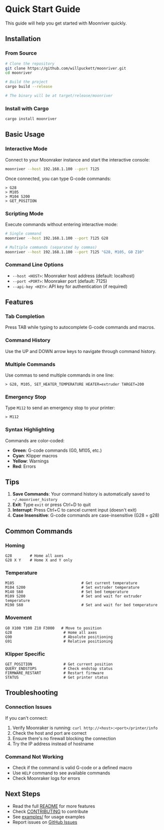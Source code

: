 # Quick Start Guide

This guide will help you get started with Moonriver quickly.

## Installation

### From Source

```bash
# Clone the repository
git clone https://github.com/willpuckett/moonriver.git
cd moonriver

# Build the project
cargo build --release

# The binary will be at target/release/moonriver
```

### Install with Cargo

```bash
cargo install moonriver
```

## Basic Usage

### Interactive Mode

Connect to your Moonraker instance and start the interactive console:

```bash
moonriver --host 192.168.1.100 --port 7125
```

Once connected, you can type G-code commands:

```
> G28
> M105
> M104 S200
> GET_POSITION
```

### Scripting Mode

Execute commands without entering interactive mode:

```bash
# Single command
moonriver --host 192.168.1.100 --port 7125 G28

# Multiple commands (separated by commas)
moonriver --host 192.168.1.100 --port 7125 "G28, M105, G0 Z10"
```

### Command Line Options

- `--host <HOST>`: Moonraker host address (default: localhost)
- `--port <PORT>`: Moonraker port (default: 7125)
- `--api-key <KEY>`: API key for authentication (if required)

## Features

### Tab Completion

Press TAB while typing to autocomplete G-code commands and macros.

### Command History

Use the UP and DOWN arrow keys to navigate through command history.

### Multiple Commands

Use commas to send multiple commands in one line:

```
> G28, M105, SET_HEATER_TEMPERATURE HEATER=extruder TARGET=200
```

### Emergency Stop

Type `M112` to send an emergency stop to your printer:

```
> M112
```

### Syntax Highlighting

Commands are color-coded:

- **Green**: G-code commands (G0, M105, etc.)
- **Cyan**: Klipper macros
- **Yellow**: Warnings
- **Red**: Errors

## Tips

1. **Save Commands**: Your command history is automatically saved to
   `~/.moonriver_history`
2. **Exit**: Type `exit` or press Ctrl+D to quit
3. **Interrupt**: Press Ctrl+C to cancel current input (doesn't exit)
4. **Case Insensitive**: G-code commands are case-insensitive (G28 = g28)

## Common Commands

### Homing

```
G28        # Home all axes
G28 X Y    # Home X and Y only
```

### Temperature

```
M105                              # Get current temperature
M104 S200                         # Set extruder temperature
M140 S60                          # Set bed temperature
M109 S200                         # Set and wait for extruder temperature
M190 S60                          # Set and wait for bed temperature
```

### Movement

```
G0 X100 Y100 Z10 F3000   # Move to position
G28                       # Home all axes
G90                       # Absolute positioning
G91                       # Relative positioning
```

### Klipper Specific

```
GET_POSITION              # Get current position
QUERY_ENDSTOPS            # Check endstop status
FIRMWARE_RESTART          # Restart firmware
STATUS                    # Get printer status
```

## Troubleshooting

### Connection Issues

If you can't connect:

1. Verify Moonraker is running: `curl http://<host>:<port>/printer/info`
2. Check the host and port are correct
3. Ensure there's no firewall blocking the connection
4. Try the IP address instead of hostname

### Command Not Working

- Check if the command is valid G-code or a defined macro
- Use `HELP` command to see available commands
- Check Moonraker logs for errors

## Next Steps

- Read the full [README](README.md) for more features
- Check [CONTRIBUTING](CONTRIBUTING.md) to contribute
- See [examples/](examples/) for usage examples
- Report issues on
  [GitHub Issues](https://github.com/willpuckett/moonriver/issues)
